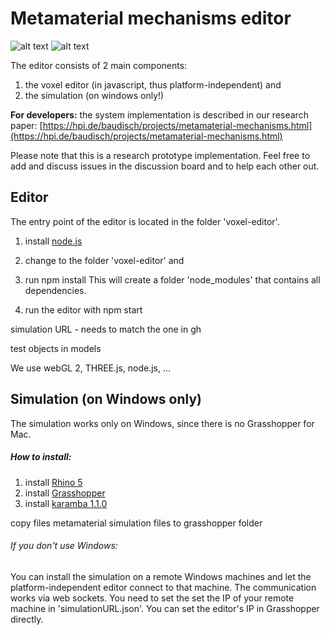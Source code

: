 # Metamaterial mechanisms editor

![alt text](https://hpi.de/fileadmin/_processed_/csm_WEB_door_frontal-01_e7de4434b2.png "door")
![alt text](https://hpi.de/fileadmin/_processed_/csm_WEB_editor-01_1d3222effd.png "editor")

The editor consists of 2 main components: 

1. the voxel editor (in javascript, thus platform-independent) and 
2. the simulation (on windows only!)

**For developers:** the system implementation is described in our research paper: [https://hpi.de/baudisch/projects/metamaterial-mechanisms.html](https://hpi.de/baudisch/projects/metamaterial-mechanisms.html)

Please note that this is a research prototype implementation. Feel free to add and discuss issues in the discussion board and to help each other out. 



## Editor
The entry point of the editor is located in the folder 'voxel-editor'. 

1. install [node.js](https://nodejs.org/en/)
2. change to the folder 'voxel-editor' and 
4. run 
    npm install 
This will create a folder 'node_modules' that contains all dependencies.

3. run the editor with
    npm start



simulation URL - needs to match the one in gh

test objects in models

We use webGL 2, THREE.js, node.js, ...


## Simulation (on Windows only)
The simulation works only on Windows, since there is no Grasshopper for Mac. 

##### How to install:

1. install [Rhino 5](http://www.rhino3d.com/download)
2. install [Grasshopper](http://www.grasshopper3d.com/page/download-1)
3. install [karamba 1.1.0](http://www.food4rhino.com/app/karamba?etx=)


copy files metamaterial simulation files to grasshopper folder



###### If you don't use Windows: 
You can install the simulation on a remote Windows machines and let the platform-independent editor connect to that machine. The communication works via web sockets. You need to set the set the IP of your remote machine in 'simulationURL.json'. You can set the editor's IP in Grasshopper directly.


